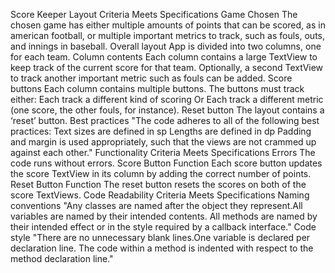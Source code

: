Score Keeper
Layout
Criteria
Meets Specifications
Game Chosen
The chosen game has either multiple amounts of points that can be scored, as in american football, or multiple important metrics to track, such as fouls, outs, and innings in baseball. 
Overall layout
App is divided into two columns, one for each team.
Column contents
Each column contains a large TextView to keep track of the current score for that team.
Optionally, a second TextView to track another important metric such as fouls can be added. 
Score buttons
Each column contains multiple buttons. The buttons must track either:
Each track a different kind of scoring
Or 
Each track a different metric (one score, the other fouls, for instance). 
Reset button
The layout contains a ‘reset’ button.
Best practices
"The code adheres to all of the following best practices:
Text sizes are defined in sp
Lengths are defined in dp
Padding and margin is used appropriately, such that the views are not crammed up against each other."
Functionality
Criteria
Meets Specifications
Errors
The code runs without errors.
Score Button Function
Each score button updates the score TextView in its column by adding the correct number of points.
Reset Button Function
The reset button resets the scores on both of the score TextViews.
Code Readability
Criteria
Meets Specifications
Naming conventions
"Any classes are named after the object they represent.All variables are named by their intended contents.
All methods are named by their intended effect or in the style required by a callback interface."
Code style
"There are no unnecessary blank lines.One variable is declared per declaration line.
The code within a method is indented with respect to the method declaration line."
